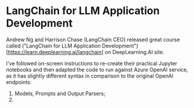 # LangChain for LLM Application Development

Andrew Ng and Harrison Chase (LangChain CEO) released great course called ("LangChain for LLM Application Development")[https://learn.deeplearning.ai/langchain] on DeepLearning.AI site.

I've followed on-screen instructions to re-create their practical Jupyter notebooks and then adapted the code to run against Azure OpenAI service, as it has slightly different syntax in comparison to the original OpenAI endpoints:

1. Models, Prompts and Output Parsers;
2. 
